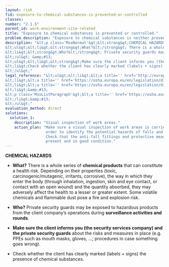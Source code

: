 ```yaml
---
layout: risk
fid: exposure-to-chemical-substances-is-prevented-or-controlled
classes: 
number: "2.1.5"
parent_id: work-environment-site-related
title: "Exposure to chemical substances is prevented or controlled."
problem_description: "Exposure to chemical substances is neither prevented nor controlled."
description: "&lt;p class='MsoNormal'&gt;&lt;strong&gt;CHEMICAL HAZARDS&lt;/strong&gt;&lt;/p&gt;&amp;#13;
&lt;ul&gt;&lt;li&gt;&lt;strong&gt;What?&lt;/strong&gt; There is a whole series of &lt;strong&gt;chemical products&lt;/strong&gt; that can constitute a health risk. Depending on their properties (toxic, carcinogenic/mutagenic, irritants, corrosive), the way in which they enter the body (through inhalation, ingestion, skin and eye contact, or contact with an open wound) and the quantity absorbed, they may adversely affect the health to a lesser or greater extent. Some volatile chemicals and flammable dust pose a fire and explosion risk. &lt;/li&gt;&amp;#13;
&lt;li&gt;&lt;strong&gt;Who?&lt;/strong&gt; Private security guards may be exposed to hazardous products from the client company’s operations during &lt;strong&gt;surveillance activities and rounds&lt;/strong&gt;.&lt;/li&gt;&amp;#13;
&lt;/ul&gt; &amp;#13;
&lt;ul&gt;&lt;li&gt;&lt;strong&gt;Make sure the client informs you (the security services company) and the private security guards&lt;/strong&gt; about the risks and measures in place (e.g. PPEs such as mouth masks, gloves, ...; procedures in case something goes wrong).&lt;/li&gt;&amp;#13;
&lt;li&gt;Check whether the client has clearly marked (labels + signs) the presence of chemical substances.&lt;/li&gt;&amp;#13;
&lt;/ul&gt;"
legal_reference: "&lt;ul&gt;&lt;li&gt;&lt;a title='' href='http://europa.eu/legislation_summaries/employment_and_social_policy/health_hygiene_safety_at_work/c11113_en.htm' rel='nofollow' target='_blank'&gt;89/391/CEE Implementing measures to improve the health and safety of workers (framework directive).&lt;/a&gt;&lt;/li&gt;&amp;#13;
&lt;li&gt;&lt;a title='' href='https://osha.europa.eu/en/legislation/directives/workplaces-equipment-signs-personal-protective-equipment/osh-directives/2' rel='nofollow' target='_blank'&gt;89/654/EEC Directive on the minimum safety and health requirements for the workplace&lt;/a&gt;.&lt;/li&gt;&amp;#13;
&lt;li&gt;&lt;a title='' href='https://osha.europa.eu/en/legislation/directives/exposure-to-chemical-agents-and-chemical-safety/osh-directives/75' rel='nofollow' target='_blank'&gt;98/24/EC Directive on the protection of the health and safety of workers from the risks related to chemical agents at work.&lt;/a&gt;&lt;/li&gt;&amp;#13;
&lt;li&gt;&amp;#13;
&lt;p class='MsoListParagraph'&gt;&lt;a title='' href='https://osha.europa.eu/en/legislation/directives/exposure-to-biological-agents/77' rel='nofollow' target='_blank'&gt;2000/54/EC Directive on the protection of workers from risks related to exposure to biological agents at work.&lt;/a&gt;&lt;/p&gt;&amp;#13;
&lt;/li&gt;&amp;#13;
&lt;/ul&gt;"
evaluation_method: direct
solutions:
  solution_1:
    description: "Visual inspection of work areas."
    action_plan: "Make sure a visual inspection of work areas is carried out in
                  order to identify the potential hazards of falls and slips.
                  Check that the anti-fall fittings and protective measures are
                  present and in good condition."
---
```

**CHEMICAL HAZARDS**

  * **What?** There is a whole series of **chemical products** that can constitute a health risk. Depending on their properties (toxic, carcinogenic/mutagenic, irritants, corrosive), the way in which they enter the body (through inhalation, ingestion, skin and eye contact, or contact with an open wound) and the quantity absorbed, they may adversely affect the health to a lesser or greater extent. Some volatile chemicals and flammable dust pose a fire and explosion risk. 
  * **Who?** Private security guards may be exposed to hazardous products from the client company’s operations during **surveillance activities and rounds**.


  * **Make sure the client informs you (the security services company) and the private security guards** about the risks and measures in place (e.g. PPEs such as mouth masks, gloves, ...; procedures in case something goes wrong).
  * Check whether the client has clearly marked (labels + signs) the presence of chemical substances.


